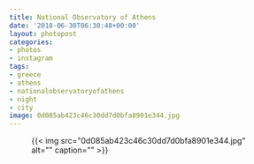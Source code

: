 ```yaml
---
title: National Observatory of Athens
date: '2018-06-30T06:30:48+00:00'
layout: photopost
categories:
- photos
- instagram
tags:
- greece
- athens
- nationalobservatoryofathens
- night
- city
image: 0d085ab423c46c30dd7d0bfa8901e344.jpg
---
```


<figure class="photo photo--square">
  {{< img src="0d085ab423c46c30dd7d0bfa8901e344.jpg" alt="" caption="" >}}

</figure>




